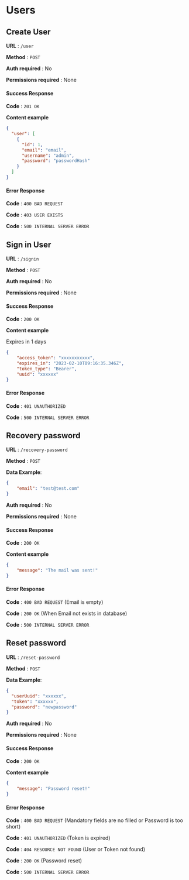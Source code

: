 # Users

## Create User

**URL** : `/user`

**Method** : `POST`

**Auth required** : No

**Permissions required** : None

#### Success Response

**Code** : `201 OK`

**Content example**

```json
{
  "user": [
    {
      "id": 1,
      "email": "email",
      "username": "admin",
      "password": "passwordHash"
    }
  ]
}
```

#### Error Response

**Code** : `400 BAD REQUEST`

**Code** : `403 USER EXISTS`

**Code** : `500 INTERNAL SERVER ERROR`

## Sign in User

**URL** : `/signin`

**Method** : `POST`

**Auth required** : No

**Permissions required** : None

#### Success Response

**Code** : `200 OK`

**Content example**

Expires in 1 days

```json
{
    "access_token": "xxxxxxxxxxx",
    "expires_in": "2023-02-10T09:16:35.346Z",
    "token_type": "Bearer",
    "uuid": "xxxxxx"
}
```

#### Error Response

**Code** : `401 UNAUTHORIZED`

**Code** : `500 INTERNAL SERVER ERROR`


## Recovery password

**URL** : `/recovery-password`

**Method** : `POST`

**Data Example**:
```json
{
    "email": "test@test.com"
}
```

**Auth required** : No

**Permissions required** : None

#### Success Response

**Code** : `200 OK`

**Content example**

```json
{
    "message": "The mail was sent!"
}
```

#### Error Response

**Code** : `400 BAD REQUEST` (Email is empty)

**Code** : `200 OK` (When Email not exists in database)

**Code** : `500 INTERNAL SERVER ERROR`


## Reset password

**URL** : `/reset-password`

**Method** : `POST`

**Data Example**:
```json
{
  "userUuid": "xxxxxx",
  "token": "xxxxxx",
  "password": "newpassword"
}
```

**Auth required** : No

**Permissions required** : None

#### Success Response

**Code** : `200 OK`

**Content example**

```json
{
    "message": "Password reset!"
}
```

#### Error Response

**Code** : `400 BAD REQUEST` (Mandatory fields are no filled or Password is too short)

**Code** : `401 UNAUTHORIZED` (Token is expired)

**Code** : `404 RESOURCE NOT FOUND` (User or Token not found)

**Code** : `200 OK` (Password reset)

**Code** : `500 INTERNAL SERVER ERROR`
